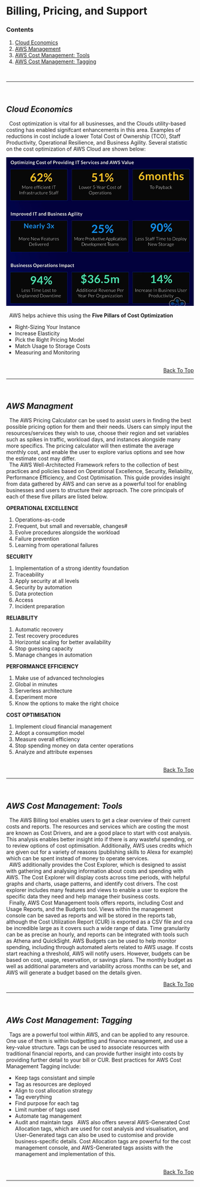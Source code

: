 # Billing, Pricing, and Support <a id="top"></a>

### Contents
1. [Cloud Economics](#one)
2. [AWS Management](#two)
3. [AWS Cost Management: Tools](#three)
4. [AWS Cost Management: Tagging](#four)


<br/>

---

<br/>

## $Cloud$ $Economics$ <a id="one"></a>
&nbsp; Cost optimization is vital for all businesses, and the Clouds utility-based costing has enabled signifcant enhancements in this area. Examples of reductions in cost include a lower Total Cost of Ownership (TCO), Staff Productivity, Operational Resilience, and Business Agility. Several statistic on the cost optimization of AWS Cloud are shown below:

<img src='../@assets/cloud-eco.png'/>

&nbsp; AWS helps achieve this using the **Five Pillars of Cost Optimization**
* Right-Sizing Your Instance
* Increase Elasticity
* Pick the Right Pricing Model
* Match Usage to Storage Costs
* Measuring and Monitoring

<br/>
<div style="text-align:right;">
<a href="#top">Back To Top</a>
</div>

---

<br/>

## $AWS$ $Managment$ <a id="two"></a>
&nbsp; The AWS Pricing Calculator can be used to assist users in finding the best possible pricing option for them and their needs. Users can simply input the resources/services they wish to use, choose their region and set variables such as spikes in traffic, workload days, and instances alongside many more specifics. The pricing calculator will then estimate the average monthly cost, and enable the user to explore varius options and see how the estimate cost may differ. <br/>
&nbsp; The AWS Well-Architected Framework refers to the collection of best practices and policies based on Operational Excellence, Security, Reliability, Performance Efficiency, and Cost Optimisation. This guide provides insight from data gathered by AWS and can serve as a powerful tool for enabling businesses and users to structure their approach. The core principals of each of these five pillars are listed below. <br/>

**OPERATIONAL EXCELLENCE**
1. Operations-as-code
2. Frequent, but small and reversable, changes#
3. Evolve procedures alongside the workload
4. Failure prevention
5. Learning from operational failures

**SECURITY**
1. Implementation of a strong identity foundation
2. Traceability
3. Apply security at all levels
4. Security by automation
5. Data protection
6. Access
7. Incident preparation

**RELIABILITY**
1. Automatic recovery
2. Test recovery procedures
3. Horizontal scaling for better availability
4. Stop guessing capacity
5. Manage changes in automation

**PERFORMANCE EFFICIENCY**
1. Make use of advanced technologies
2. Global in minutes
3. Serverless architecture
4. Experiment more
5. Know the options to make the right choice

**COST OPTIMISATION**
1. Implement cloud financial management
2. Adopt a consumption model
3. Measure overall efficiency
4. Stop spending money on data center operations
5. Analyze and attribute expenses

<br/>
<div style="text-align:right;">
<a href="#top">Back To Top</a>
</div>

---

<br/>

## $AWS$ $Cost$ $Management:$ $Tools$ <a id="three"></a>
&nbsp; The AWS Billing tool enables users to get a clear overview of their current costs and reports. The resources and services which are costing the most are known as Cost Drivers, and are a good place to start with cost analysis. This analysis enables better insight into if there is any wasteful spending, or to review options of cost optimisation. Additionally, AWS uses credits which are given out for a variety of reasons (publishing skills to Alexa for example) which can be spent instead of money to operate services. <br/>
&nbsp; AWS additionally provides the Cost Explorer, which is designed to assist with gathering and analysing information about costs and spending with AWS. The Cost Explorer will display costs across time periods, with helpful graphs and charts, usage patterns, and identify cost drivers. The cost explorer includes many features and views to enable a user to explore the specific data they need and help manage their business costs. <br/>
&nbsp; Finally, AWS Cost Management tools offers reports, including Cost and Usage Reports, and the Budgets tool. Views within the management console can be saved as reports and will be stored in the reports tab, although the Cost Utilization Report (CUR) is exported as a CSV file and cna be incredible large as it covers such a wide range of data. Time granularity can be as precise an hourly, and reports can be integrated with tools such as Athena and QuickSight. AWS Budgets can be used to help monitor spending, including through automated alerts related to AWS usage. If costs start reaching a threshold, AWS will notify users. However, budgets can be based on cost, usage, reservation, or savings plans. The monthly budget as well as additional parameters and variability across months can be set, and AWS will generate a budget based on the details given.
<br/>

<div style="text-align:right;">
<a href="#top">Back To Top</a>
</div>

---

<br/>

## $AWs$ $Cost$ $Management:$ $Tagging$ <a id="four"></a>
&nbsp; Tags are a powerful tool within AWS, and can be applied to any resource. One use of them is within budgetting and finance management, and use a key-value structure. Tags can be used to associate resources with traditional financial reports, and can provide further insight into costs by providing further detail to your bill or CUR. Best practices for AWS Cost Management Tagging include:
* Keep tags consistant and simple
* Tag as resources are deployed
* Align to cost allocation strategy
* Tag everything
* Find purpose for each tag
* Limit number of tags used
* Automate tag management
* Audit and maintain tags
&nbsp; AWS also offers several AWS-Generated Cost Allocation tags, which are used for cost analysis and visualisation, and User-Generated tags can also be used to customise and provide business-specific details. Cost Allocation tags are powerful for the cost management console, and AWS-Generated tags assists with the management and implementation of this.
<br/>

<div style="text-align:right;">
<a href="#top">Back To Top</a>
</div>

---